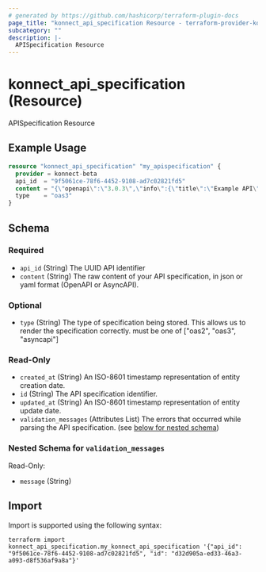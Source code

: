 ```yaml
---
# generated by https://github.com/hashicorp/terraform-plugin-docs
page_title: "konnect_api_specification Resource - terraform-provider-konnect-beta"
subcategory: ""
description: |-
  APISpecification Resource
---
```


# konnect_api_specification (Resource)

APISpecification Resource

## Example Usage

```terraform
resource "konnect_api_specification" "my_apispecification" {
  provider = konnect-beta
  api_id  = "9f5061ce-78f6-4452-9108-ad7c02821fd5"
  content = "{\"openapi\":\"3.0.3\",\"info\":{\"title\":\"Example API\",\"version\":\"1.0.0\"},\"paths\":{\"/example\":{\"get\":{\"summary\":\"Example endpoint\",\"responses\":{\"200\":{\"description\":\"Successful response\"}}}}}}"
  type    = "oas3"
}
```

<!-- schema generated by tfplugindocs -->
## Schema

### Required

- `api_id` (String) The UUID API identifier
- `content` (String) The raw content of your API specification, in json or yaml format (OpenAPI or AsyncAPI).

### Optional

- `type` (String) The type of specification being stored. This allows us to render the specification correctly. must be one of ["oas2", "oas3", "asyncapi"]

### Read-Only

- `created_at` (String) An ISO-8601 timestamp representation of entity creation date.
- `id` (String) The API specification identifier.
- `updated_at` (String) An ISO-8601 timestamp representation of entity update date.
- `validation_messages` (Attributes List) The errors that occurred while parsing the API specification. (see [below for nested schema](#nestedatt--validation_messages))

<a id="nestedatt--validation_messages"></a>
### Nested Schema for `validation_messages`

Read-Only:

- `message` (String)

## Import

Import is supported using the following syntax:

```shell
terraform import konnect_api_specification.my_konnect_api_specification '{"api_id": "9f5061ce-78f6-4452-9108-ad7c02821fd5", "id": "d32d905a-ed33-46a3-a093-d8f536af9a8a"}'
```
